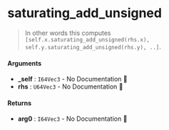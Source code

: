 # saturating\_add\_unsigned

>  In other words this computes `[self.x.saturating_add_unsigned(rhs.x), self.y.saturating_add_unsigned(rhs.y), ..]`.

#### Arguments

- **\_self** : `I64Vec3` \- No Documentation 🚧
- **rhs** : `U64Vec3` \- No Documentation 🚧

#### Returns

- **arg0** : `I64Vec3` \- No Documentation 🚧